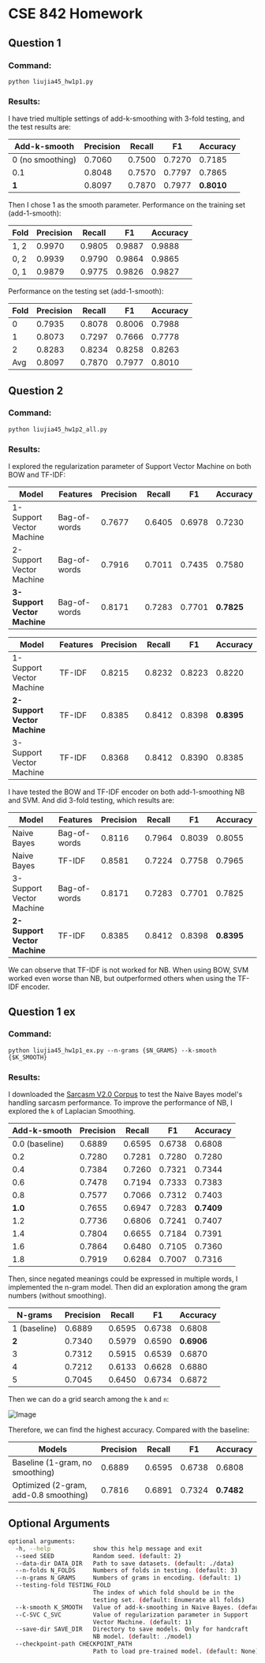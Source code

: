 # CSE 842 Homework

## Question 1

### Command: 

```python liujia45_hw1p1.py```

### Results:

I have tried multiple settings of add-k-smoothing with 3-fold testing, and the test results are:

| Add-k-smooth | Precision | Recall | F1 | Accuracy |
| --- | --- | --- | --- | --- |
| 0 (no smoothing) |  0.7060 | 0.7500 | 0.7270 | 0.7185 |
| 0.1 | 0.8048 | 0.7570 | 0.7797 | 0.7865 |
| **1** | 0.8097 | 0.7870 | 0.7977 | **0.8010** |

Then I chose 1 as the smooth parameter. Performance on the training set (add-1-smooth):

| Fold | Precision | Recall | F1 | Accuracy |
| --- | --- | --- | --- | --- |
| 1, 2 | 0.9970 | 0.9805 | 0.9887 | 0.9888 |
| 0, 2 | 0.9939 | 0.9790 | 0.9864 | 0.9865 |
| 0, 1 | 0.9879 | 0.9775 | 0.9826 | 0.9827 |

Performance on the testing set (add-1-smooth):

| Fold | Precision | Recall | F1 | Accuracy |
| --- | --- | --- | --- | --- |
| 0 | 0.7935 | 0.8078 | 0.8006 | 0.7988 |
| 1 | 0.8073 | 0.7297 | 0.7666 | 0.7778 |
| 2 | 0.8283 | 0.8234 | 0.8258 | 0.8263 |
| Avg | 0.8097 | 0.7870 | 0.7977 | 0.8010 |


## Question 2

### Command: 

```python liujia45_hw1p2_all.py```

### Results:

I explored the regularization parameter of Support Vector Machine on both BOW and TF-IDF:

| Model | Features | Precision | Recall | F1 | Accuracy |
| --- | --- | --- | --- | --- | --- |
| 1-Support Vector Machine | Bag-of-words | 0.7677 | 0.6405 | 0.6978 | 0.7230 |
| 2-Support Vector Machine | Bag-of-words | 0.7916 | 0.7011 | 0.7435 | 0.7580 |
| **3-Support Vector Machine** | Bag-of-words | 0.8171 | 0.7283 | 0.7701 | **0.7825** |

| Model | Features | Precision | Recall | F1 | Accuracy |
| --- | --- | --- | --- | --- | --- |
| 1-Support Vector Machine | TF-IDF | 0.8215 | 0.8232 | 0.8223 | 0.8220 |
| **2-Support Vector Machine** | TF-IDF | 0.8385 | 0.8412 | 0.8398 | **0.8395** |
| 3-Support Vector Machine | TF-IDF | 0.8368 | 0.8412 | 0.8390 | 0.8385 |

I have tested the BOW and TF-IDF encoder on both add-1-smoothing NB and SVM. And did 3-fold testing, which results are:

| Model | Features | Precision | Recall | F1 | Accuracy |
| --- | --- | --- | --- | --- | --- |
| Naive Bayes | Bag-of-words| 0.8116 | 0.7964 | 0.8039 | 0.8055 |
| Naive Bayes | TF-IDF| 0.8581 | 0.7224 | 0.7758 | 0.7965 |
| 3-Support Vector Machine | Bag-of-words | 0.8171 | 0.7283 | 0.7701 | 0.7825 |
| **2-Support Vector Machine** | TF-IDF | 0.8385 | 0.8412 | 0.8398 | **0.8395** |

We can observe that TF-IDF is not worked for NB. When using BOW, SVM worked even worse than NB, but outperformed others when using the TF-IDF encoder.


## Question 1 ex

### Command: 

```python liujia45_hw1p1_ex.py --n-grams {$N_GRAMS} --k-smooth {$K_SMOOTH}```

### Results:

I downloaded the [Sarcasm V2.0 Corpus](https://nlds.soe.ucsc.edu/sarcasm2) to test the Naive Bayes model's handling sarcasm performance. To improve the performance of NB, I explored the `k` of Laplacian Smoothing.
 
| Add-k-smooth | Precision | Recall | F1 | Accuracy |
| --- | --- | --- | --- | --- |
 | 0.0 (baseline) | 0.6889 | 0.6595 | 0.6738 | 0.6808 | 
 | 0.2 | 0.7280 | 0.7281 | 0.7280 | 0.7280 | 
 | 0.4 | 0.7384 | 0.7260 | 0.7321 | 0.7344 | 
 | 0.6 | 0.7478 | 0.7194 | 0.7333 | 0.7383 | 
 | 0.8 | 0.7577 | 0.7066 | 0.7312 | 0.7403 | 
 | **1.0** | 0.7655 | 0.6947 | 0.7283 | **0.7409** | 
 | 1.2 | 0.7736 | 0.6806 | 0.7241 | 0.7407 | 
 | 1.4 | 0.7804 | 0.6655 | 0.7184 | 0.7391 | 
 | 1.6 | 0.7864 | 0.6480 | 0.7105 | 0.7360 | 
 | 1.8 | 0.7919 | 0.6284 | 0.7007 | 0.7316 | 

 Then, since negated meanings could be expressed in multiple words, I implemented the n-gram model. Then did an exploration among the gram numbers (without smoothing).

| N-grams | Precision | Recall | F1 | Accuracy |
| --- | --- | --- | --- | --- |
 | 1 (baseline) | 0.6889 | 0.6595 | 0.6738 | 0.6808 | 
 | **2** | 0.7340 | 0.5979 | 0.6590 | **0.6906** | 
 | 3 | 0.7312 | 0.5915 | 0.6539 | 0.6870 | 
 | 4 | 0.7212 | 0.6133 | 0.6628 | 0.6880 | 
 | 5 | 0.7045 | 0.6450 | 0.6734 | 0.6872 |

Then we can do a grid search among the `k` and `n`:

![Image](result.png "Grid search")

Therefore, we can find the highest accuracy. Compared with the baseline:

| Models | Precision | Recall | F1 | Accuracy |
| --- | --- | --- | --- | --- |
| Baseline (1-gram, no smoothing) | 0.6889 | 0.6595 | 0.6738 | 0.6808 |
| Optimized (2-gram, add-0.8 smoothing) | 0.7816 | 0.6891 | 0.7324 | **0.7482** |


## Optional Arguments
```sh
optional arguments:
  -h, --help            show this help message and exit
  --seed SEED           Random seed. (default: 2)
  --data-dir DATA_DIR   Path to save datasets. (default: ./data)
  --n-folds N_FOLDS     Numbers of folds in testing. (default: 3)
  --n-grams N_GRAMS     Numbers of grams in encoding. (default: 1)
  --testing-fold TESTING_FOLD
                        The index of which fold should be in the 
                        testing set. (default: Enumerate all folds)
  --k-smooth K_SMOOTH   Value of add-k-smoothing in Naive Bayes. (default: 1)
  --C-SVC C_SVC         Value of regularization parameter in Support
                        Vector Machine. (default: 1)
  --save-dir SAVE_DIR   Directory to save models. Only for handcraft 
                        NB model. (default: ./model)
  --checkpoint-path CHECKPOINT_PATH
                        Path to load pre-trained model. (default: None)
```